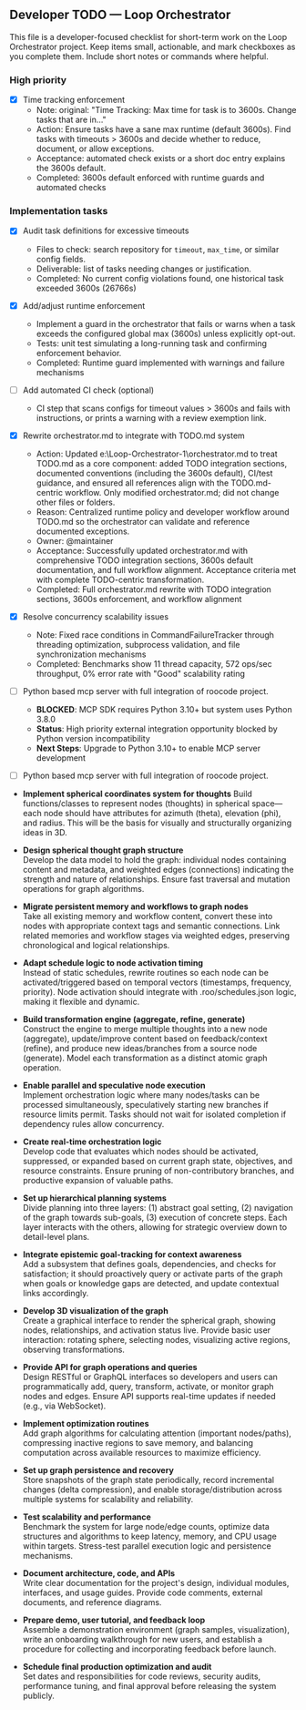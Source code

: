 ## Developer TODO — Loop Orchestrator

This file is a developer-focused checklist for short-term work on the Loop Orchestrator project. Keep items small, actionable, and mark checkboxes as you complete them. Include short notes or commands where helpful.

### High priority

- [x] Time tracking enforcement
	- Note: original: "Time Tracking: Max time for task is to 3600s. Change tasks that are in..."
	- Action: Ensure tasks have a sane max runtime (default 3600s). Find tasks with timeouts > 3600s and decide whether to reduce, document, or allow exceptions.
	- Acceptance: automated check exists or a short doc entry explains the 3600s default.
	- Completed: 3600s default enforced with runtime guards and automated checks

### Implementation tasks

- [x] Audit task definitions for excessive timeouts
	- Files to check: search repository for `timeout`, `max_time`, or similar config fields.
	- Deliverable: list of tasks needing changes or justification.
	- Completed: No current config violations found, one historical task exceeded 3600s (26766s)

- [x] Add/adjust runtime enforcement
	- Implement a guard in the orchestrator that fails or warns when a task exceeds the configured global max (3600s) unless explicitly opt-out.
	- Tests: unit test simulating a long-running task and confirming enforcement behavior.
	- Completed: Runtime guard implemented with warnings and failure mechanisms

- [ ] Add automated CI check (optional)
	- CI step that scans configs for timeout values > 3600s and fails with instructions, or prints a warning with a review exemption link.

- [x] Rewrite orchestrator.md to integrate with TODO.md system
	- Action: Updated e:\Loop-Orchestrator-1\orchestrator.md to treat TODO.md as a core component: added TODO integration sections, documented conventions (including the 3600s default), CI/test guidance, and ensured all references align with the TODO.md-centric workflow. Only modified orchestrator.md; did not change other files or folders.
	- Reason: Centralized runtime policy and developer workflow around TODO.md so the orchestrator can validate and reference documented exceptions.
	- Owner: @maintainer
	- Acceptance: Successfully updated orchestrator.md with comprehensive TODO integration sections, 3600s default documentation, and full workflow alignment. Acceptance criteria met with complete TODO-centric transformation.
	- Completed: Full orchestrator.md rewrite with TODO integration sections, 3600s enforcement, and workflow alignment


- [x] Resolve concurrency scalability issues
	- Note: Fixed race conditions in CommandFailureTracker through threading optimization, subprocess validation, and file synchronization mechanisms
	- Completed: Benchmarks show 11 thread capacity, 572 ops/sec throughput, 0% error rate with "Good" scalability rating

- [ ] Python based mcp server with full integration of roocode project.
  - **BLOCKED**: MCP SDK requires Python 3.10+ but system uses Python 3.8.0
  - **Status**: High priority external integration opportunity blocked by Python version incompatibility
  - **Next Steps**: Upgrade to Python 3.10+ to enable MCP server development
- [ ] Python based mcp server with full integration of roocode project.

- **Implement spherical coordinates system for thoughts**
  Build functions/classes to represent nodes (thoughts) in spherical space—each node should have attributes for azimuth (theta), elevation (phi), and radius. This will be the basis for visually and structurally organizing ideas in 3D.

- **Design spherical thought graph structure**  
  Develop the data model to hold the graph: individual nodes containing content and metadata, and weighted edges (connections) indicating the strength and nature of relationships. Ensure fast traversal and mutation operations for graph algorithms.

- **Migrate persistent memory and workflows to graph nodes**  
  Take all existing memory and workflow content, convert these into nodes with appropriate context tags and semantic connections. Link related memories and workflow stages via weighted edges, preserving chronological and logical relationships.

- **Adapt schedule logic to node activation timing**  
  Instead of static schedules, rewrite routines so each node can be activated/triggered based on temporal vectors (timestamps, frequency, priority). Node activation should integrate with .roo/schedules.json logic, making it flexible and dynamic.

- **Build transformation engine (aggregate, refine, generate)**  
  Construct the engine to merge multiple thoughts into a new node (aggregate), update/improve content based on feedback/context (refine), and produce new ideas/branches from a source node (generate). Model each transformation as a distinct atomic graph operation.

- **Enable parallel and speculative node execution**  
  Implement orchestration logic where many nodes/tasks can be processed simultaneously, speculatively starting new branches if resource limits permit. Tasks should not wait for isolated completion if dependency rules allow concurrency.

- **Create real-time orchestration logic**  
  Develop code that evaluates which nodes should be activated, suppressed, or expanded based on current graph state, objectives, and resource constraints. Ensure pruning of non-contributory branches, and productive expansion of valuable paths.

- **Set up hierarchical planning systems**  
  Divide planning into three layers: (1) abstract goal setting, (2) navigation of the graph towards sub-goals, (3) execution of concrete steps. Each layer interacts with the others, allowing for strategic overview down to detail-level plans.

- **Integrate epistemic goal-tracking for context awareness**  
  Add a subsystem that defines goals, dependencies, and checks for satisfaction; it should proactively query or activate parts of the graph when goals or knowledge gaps are detected, and update contextual links accordingly.

- **Develop 3D visualization of the graph**  
  Create a graphical interface to render the spherical graph, showing nodes, relationships, and activation status live. Provide basic user interaction: rotating sphere, selecting nodes, visualizing active regions, observing transformations.

- **Provide API for graph operations and queries**  
  Design RESTful or GraphQL interfaces so developers and users can programmatically add, query, transform, activate, or monitor graph nodes and edges. Ensure API supports real-time updates if needed (e.g., via WebSocket).

- **Implement optimization routines**  
  Add graph algorithms for calculating attention (important nodes/paths), compressing inactive regions to save memory, and balancing computation across available resources to maximize efficiency.

- **Set up graph persistence and recovery**  
  Store snapshots of the graph state periodically, record incremental changes (delta compression), and enable storage/distribution across multiple systems for scalability and reliability.

- **Test scalability and performance**  
  Benchmark the system for large node/edge counts, optimize data structures and algorithms to keep latency, memory, and CPU usage within targets. Stress-test parallel execution logic and persistence mechanisms.

- **Document architecture, code, and APIs**  
  Write clear documentation for the project's design, individual modules, interfaces, and usage guides. Provide code comments, external documents, and reference diagrams.

- **Prepare demo, user tutorial, and feedback loop**  
  Assemble a demonstration environment (graph samples, visualization), write an onboarding walkthrough for new users, and establish a procedure for collecting and incorporating feedback before launch.

- **Schedule final production optimization and audit**  
  Set dates and responsibilities for code reviews, security audits, performance tuning, and final approval before releasing the system publicly.